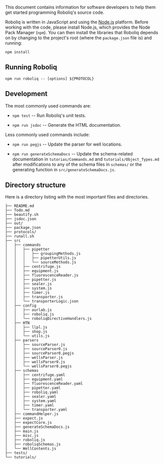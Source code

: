This document contains information for software developers to help them get
started programming Roboliq's source code.

Roboliq is written in JavaScript and using the [Node.js](https://nodejs.org/) platform.
Before working with the code, please install Node.js, which provides the
Node Pack Manager (`npm`).
You can then install the libraries that Roboliq depends on by changing
to the project's root (where the `package.json` file is) and running:

``npm install``

## Running Roboliq



```{sh}
npm run roboliq -- [options] ${PROTOCOL}
```

## Development

The most commonly used commands are:

* ``npm test`` -- Run Roboliq's unit tests.

* ``npm run jsdoc`` -- Generate the HTML documentation.

Less commonly used commands include:

* ``npm run pegjs`` -- Update the parser for well locations.

* ``npm run generateSchemaDocs`` -- Update the schema-related documentation in `tutorias/Commands.md` and `tutorials/Object_Types.md` after modifications to any of the schema files in `schemas/` or the generating function in `src/generateSchemaDocs.js`.

## Directory structure

Here is a directory listing with the most important files and directories.

```
├── README.md
├── Todo.md
├── beautify.sh
├── jsdoc.json
├── out/
├── package.json
├── protocols/
├── runall.sh
├── src
│   ├── commands
│   │   ├── pipetter
│   │   │   ├── groupingMethods.js
│   │   │   ├── pipetterUtils.js
│   │   │   └── sourceMethods.js
│   │   ├── centrifuge.js
│   │   ├── equipment.js
│   │   ├── fluorescenceReader.js
│   │   ├── pipetter.js
│   │   ├── sealer.js
│   │   ├── system.js
│   │   ├── timer.js
│   │   ├── transporter.js
│   │   └── transporterLogic.json
│   ├── config
│   │   ├── ourlab.js
│   │   ├── roboliq.js
│   │   └── roboliqDirectiveHandlers.js
│   ├── HTN
│   │   ├── llpl.js
│   │   ├── shop.js
│   │   └── utils.js
│   ├── parsers
│   │   ├── sourceParser.js
│   │   ├── sourceParser0.js
│   │   ├── sourceParser0.pegjs
│   │   ├── wellsParser.js
│   │   ├── wellsParser0.js
│   │   └── wellsParser0.pegjs
│   ├── schemas
│   │   ├── centrifuge.yaml
│   │   ├── equipment.yaml
│   │   ├── fluorescenceReader.yaml
│   │   ├── pipetter.yaml
│   │   ├── roboliq.yaml
│   │   ├── sealer.yaml
│   │   ├── system.yaml
│   │   ├── timer.yaml
│   │   └── transporter.yaml
│   ├── commandHelper.js
│   ├── expect.js
│   ├── expectCore.js
│   ├── generateSchemaDocs.js
│   ├── main.js
│   ├── misc.js
│   ├── roboliq.js
│   ├── roboliqSchemas.js
│   └── WellContents.js
├── tests/
└── tutorials/
```
